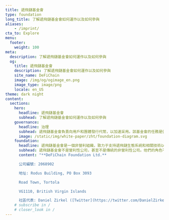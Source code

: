 ```yaml
---
title: 遞飛鏈基金會
type: foundation
long_title: 了解遞飛鏈基金會如何運作以及如何參與
aliases:
    - /imprint/
cta_to: Explore
menu:
  footer:
    weight: 100
meta:
  description: 了解遞飛鏈基金會如何運作以及如何參與
  og:
    title: 遞飛鏈基金會
    description: 了解遞飛鏈基金會如何運作以及如何參與
    site_name: DeFiChain
    image: /img/og/ogimage_en.png
    image_type: image/png
    locale: en_US
theme: dark night
content:
  sections:
    hero:
      headline: 遞飛鏈基金會
      subhead: 了解遞飛鏈基金會如何運作以及如何參與
    governance:
      headline: 治理
      subhead: 遞飛鏈基金會負責向用戶和團體發行代幣，以加速采用。該基金會的任務是促進生態系統，引進生態系統夥伴，指導開發生態系統夥伴工具，以及開展其他活動，新增生態系統夥伴的加入。
      image: /static/img/white-paper/zht/foundation-diagram.svg
    foundation:
      headline: 遞飛鏈基金會是一個非營利組織，致力于支持遞飛鏈生態系統和相關技術以及社區。
      subhead: 遞飛鏈基金會不是營利性公司，甚至不是傳統的非營利性公司。他們的角色不是控制或領導遞飛鏈，也不是唯一為遞飛鏈相關技術的關鍵開發提供資金的組織。 遞飛鏈基金會是更大生態系統的一部分。
      content: "**DeFiChain Foundation Ltd.**

      公司編號: 2068902

      地址: Rodus Building, PO Box 3093

      Road Town, Tortola

      VG1110, British Virgin Islands

      社區代表: Daniel Zirkel ([Twitter](https://twitter.com/DanielZirkel))"
    # subscribe in /
    # closer_look in /
---
```

